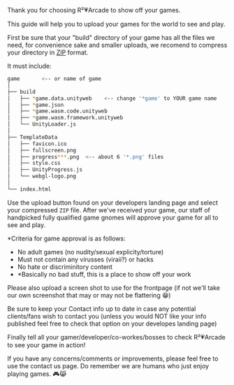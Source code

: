 
Thank you for choosing R²💗Arcade to show off your games.

This guide will help you to upload your games for the world to see and play.

First be sure that your "build" directory of your game has all the files we
 need, for convenience sake and smaller uploads, we recomend to compress 
 your directory in [ZIP](https://www.7-zip.org/) format.

It must include:
```bash
game       <-- or name of game
│
├── build
│   ├── *game.data.unityweb    <-- change '*game' to YOUR game name
│   ├── *game.json
│   ├── *game.wasm.code.unityweb
│   ├── *game.wasm.framework.unityweb
│   └── UnityLoader.js
│   
├── TemplateData   
│   ├── favicon.ico
│   ├── fullscreen.png
│   ├── progress***.png  <-- about 6 '*.png' files
│   ├── style.css
│   ├── UnityProgress.js
│   └── webgl-logo.png
│
└── index.html
```
Use the upload button found on your developers landing page and select your 
compressed `ZIP` file.
After we've received your game, our staff of handpicked fully qualified game 
gnomes will approve your game for all to see and play.

*Criteria for game approval is as follows:
 - No adult games (no nudity/sexual explicity/torture)
 - Must not contain any virusses (viraii?) or hacks
 - No hate or discriminitory content
 - *Basically no bad stuff, this is a place to show off your work

Please also upload a screen shot to use for the frontpage (if not we'll take our
own screenshot that may or may not be flattering 😁)

Be sure to keep your Contact info up to date in case any potential clients/fans
wish to contact you (unless you would NOT like your info published feel free to
check that option on your developes landing page)

Finally tell all your gamer/developer/co-workes/bosses to check R²💗Arcade to
see your game in action!

If you have any concerns/comments or improvements, please feel free to use
the contact us page. Do remember we are humans who just enjoy playing games. 🎮😹
